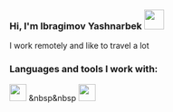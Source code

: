 ### Hi, I'm Ibragimov Yashnarbek  <img src="https://media.giphy.com/media/w1OBpBd7kJqHrJnJ13/giphy.gif" width="35px">
I work remotely and like to travel a lot 

### Languages and tools I work with: 

<code><img src="https://www.freepnglogos.com/uploads/html5-logo-png/html5-logo-best-web-design-psd-html-cms-development-ecommerce-6.png" height="30px"></code> &nbsp&nbsp
<code><img src="https://encrypted-tbn0.gstatic.com/images?q=tbn:ANd9GcRZ3WlyhJiJ9mDcRQuwvXqDV7EhbHlzPdACFwDCgnJ0ihgHC5L170iQ64ktkCSmhvQsj0ZC4FpXmLA&usqp=CAU&ec=48665701" height="30px"></code>

